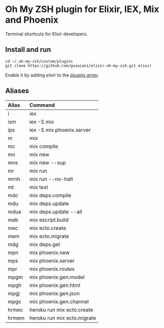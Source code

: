 # Oh My ZSH plugin for Elixir, IEX, Mix and Phoenix

Terminal shortcuts for Elixir developers.

## Install and run
```
cd ~/.oh-my-zsh/custom/plugins
git clone https://github.com/gusaiani/elixir-oh-my-zsh.git elixir
```

Enable it by adding _elixir_ to the [_plugins array_](https://github.com/robbyrussell/oh-my-zsh/blob/master/templates/zshrc.zsh-template#L48).

## Aliases

| Alias               | Command                      |
|:--------------------|:-----------------------------|
| i                   | iex                          |
| ism                 | iex -S mix                   |
| ips                 | iex -S mix phoenix.server    |
| m                   | mix                          |
| mc                  | mix compile                  |
| mn                  | mix new                      |
| mns                 | mix new --sup                |
| mr                  | mix run                      |
| mrnh                | mix run --no-halt            |
| mt                  | mix test                     |
| mdc                 | mix deps.compile             |
| mdu                 | mix deps.update              |
| mdua                | mix deps.update --all        |
| meb                 | mix escript.build            |
| mec                 | mix ecto.create              |
| mem                 | mix ecto.migrate             |
| mdg                 | mix deps.get                 |
| mpn                 | mix phoenix.new              |
| mps                 | mix phoenix.server           |
| mpr                 | mix phoenix.routes           |
| mpgm                | mix phoenix.gen.model        |
| mpgh                | mix phoenix.gen.html         |
| mpgj                | mix phoenix.gen.json         |
| mpgc                | mix phoenix.gen.channel      |
| hrmec               | heroku run mix ecto.create   |
| hrmem               | heroku run mix ecto.migrate  |
